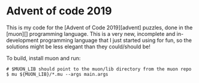 # Advent of code 2019

This is my code for the [Advent of Code 2019][advent] puzzles, done in the [muon][]
programming language. This is a very new, incomplete and in-development programming 
language that I just started using for fun, so the solutions might be less elegant
than they could/should be!

To build, install muon and run:

```
# $MUON_LIB should point to the muon/lib directory from the muon repo
$ mu ${MUON_LIB}/*.mu --args main.args
```
